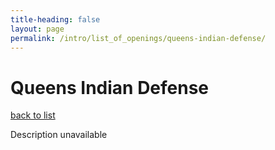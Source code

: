 ```yaml
---
title-heading: false
layout: page
permalink: /intro/list_of_openings/queens-indian-defense/
---
```


# Queens Indian Defense

[back to list](../../list_of_openings)

Description unavailable